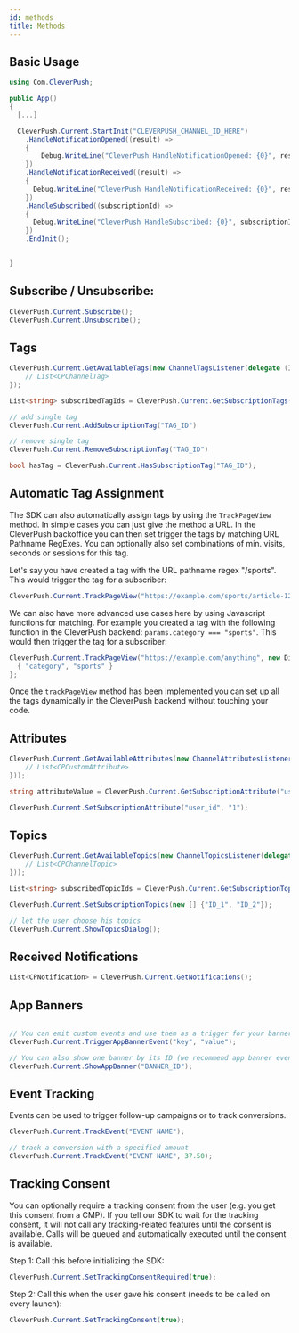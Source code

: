 ```yaml
---
id: methods
title: Methods
---
```


## Basic Usage

```csharp
using Com.CleverPush;

public App()
{
  [...]

  CleverPush.Current.StartInit("CLEVERPUSH_CHANNEL_ID_HERE")
    .HandleNotificationOpened((result) =>
    {
        Debug.WriteLine("CleverPush HandleNotificationOpened: {0}", result.notification.title);
    })
    .HandleNotificationReceived((result) =>
    {
      Debug.WriteLine("CleverPush HandleNotificationReceived: {0}", result.notification.title);
    })
    .HandleSubscribed((subscriptionId) =>
    {
      Debug.WriteLine("CleverPush HandleSubscribed: {0}", subscriptionId);
    })
    .EndInit();

  
}
```

## Subscribe / Unsubscribe:

```csharp
CleverPush.Current.Subscribe();
CleverPush.Current.Unsubscribe();
```


## Tags

```csharp
CleverPush.Current.GetAvailableTags(new ChannelTagsListener(delegate (ICollection<CPChannelTag> tags) {
    // List<CPChannelTag>
});

List<string> subscribedTagIds = CleverPush.Current.GetSubscriptionTags();

// add single tag
CleverPush.Current.AddSubscriptionTag("TAG_ID")

// remove single tag
CleverPush.Current.RemoveSubscriptionTag("TAG_ID")

bool hasTag = CleverPush.Current.HasSubscriptionTag("TAG_ID");
```

## Automatic Tag Assignment

The SDK can also automatically assign tags by using the `TrackPageView` method. In simple cases you can just give the method a URL. In the CleverPush backoffice you can then set trigger the tags by matching URL Pathname RegExes. You can optionally also set combinations of min. visits, seconds or sessions for this tag.

Let's say you have created a tag with the URL pathname regex "/sports". This would trigger the tag for a subscriber:

```csharp
CleverPush.Current.TrackPageView("https://example.com/sports/article-123123");
```

We can also have more advanced use cases here by using Javascript functions for matching. For example you created a tag with the following function in the CleverPush backend: `params.category === "sports"`. This would then trigger the tag for a subscriber:

```csharp
CleverPush.Current.TrackPageView("https://example.com/anything", new Dictionary<string, string> {
  { "category", "sports" }
};
```

Once the `trackPageView` method has been implemented you can set up all the tags dynamically in the CleverPush backend without touching your code.


## Attributes

```csharp
CleverPush.Current.GetAvailableAttributes(new ChannelAttributesListener(delegate (ICollection<CPCustomAttribute> attributes) {
    // List<CPCustomAttribute>
}));

string attributeValue = CleverPush.Current.GetSubscriptionAttribute("user_id");

CleverPush.Current.SetSubscriptionAttribute("user_id", "1");
```

## Topics

```csharp
CleverPush.Current.GetAvailableTopics(new ChannelTopicsListener(delegate (ICollection<CPChannelTopic> topics) {
    // List<CPChannelTopic>
}));

List<string> subscribedTopicIds = CleverPush.Current.GetSubscriptionTopics();

CleverPush.Current.SetSubscriptionTopics(new [] {"ID_1", "ID_2"});

// let the user choose his topics
CleverPush.Current.ShowTopicsDialog();
```


## Received Notifications

```csharp
List<CPNotification> = CleverPush.Current.GetNotifications();
```

## App Banners

```csharp

// You can emit custom events and use them as a trigger for your banners
CleverPush.Current.TriggerAppBannerEvent("key", "value");

// You can also show one banner by its ID (we recommend app banner events for production usage)
CleverPush.Current.ShowAppBanner("BANNER_ID");
```

## Event Tracking

Events can be used to trigger follow-up campaigns or to track conversions.

```csharp
CleverPush.Current.TrackEvent("EVENT NAME");

// track a conversion with a specified amount
CleverPush.Current.TrackEvent("EVENT NAME", 37.50);
```

## Tracking Consent

You can optionally require a tracking consent from the user (e.g. you get this consent from a CMP). If you tell our SDK to wait for the tracking consent, it will not call any tracking-related features until the consent is available. Calls will be queued and automatically executed until the consent is available.

Step 1: Call this before initializing the SDK:

```csharp
CleverPush.Current.SetTrackingConsentRequired(true);
```

Step 2: Call this when the user gave his consent (needs to be called on every launch):

```csharp
CleverPush.Current.SetTrackingConsent(true);
```
